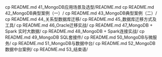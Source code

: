 cp README.md 41_MongoDB应用场景及选型/README.md
cp README.md 42_MongoDB典型案例（一）/
cp README.md 43_MongoDB典型案例（二）/
cp README.md 44_关系型数据库迁移/
cp README.md 45_数据库迁移方式及工具/
cp README.md 46_Oracle迁移实战/
cp README.md 47_MongoDB + Spark 实时大数据/
cp README.md 48_MongoDB + Spark连接实战/
cp README.md 49_MongoDB SQL套接件/
cp README.md 50_MongoDB与微服务/
cp README.md 51_MongoDB与数据中台/
cp README.md 52_MongoDB 数据中台案例/
cp README.md 53_结束语/